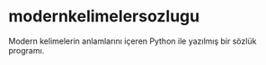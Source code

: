 # modernkelimelersozlugu
Modern kelimelerin anlamlarını içeren Python ile yazılmış bir sözlük programı.
